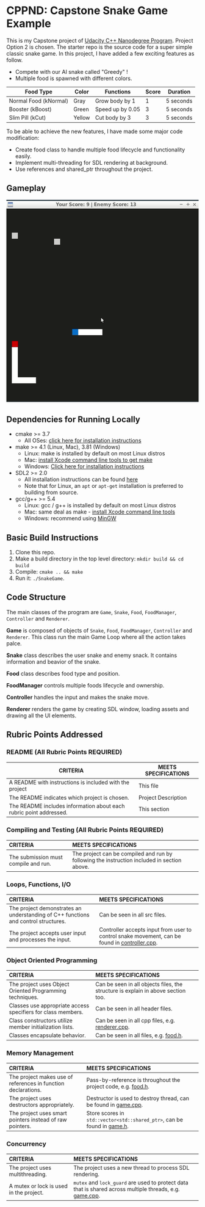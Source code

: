 # CPPND: Capstone Snake Game Example

This is my Capstone project of [Udacity C++ Nanodegree Program](https://www.udacity.com/course/c-plus-plus-nanodegree--nd213). Project Option 2 is chosen. The starter repo is the source code for a super simple classic snake game. In this project, I have added a few exciting features as follow. 

- Compete with our AI snake called "Greedy" !
- Multiple food is spawned with different colors. 

| Food Type             | Color  | Functions        | Score | Duration  |
| --------------------- | ------ | ---------------- | ----- | --------- |
| Normal Food (kNormal) | Gray   | Grow body by 1   | 1     | 5 seconds |
| Booster (kBoost)      | Green  | Speed up by 0.05 | 3     | 5 seconds |
| Slim Pill (kCut)      | Yellow | Cut body by 3    | 3     | 5 seconds |



To be able to achieve the new features, I have made some major code modification:

- Create food class to handle multiple food lifecycle and functionality easily.
- Implement multi-threading for SDL rendering at background.
- Use references and shared_ptr throughout the project.

## **Gameplay**

<img src="snake_game.gif"/>



## Dependencies for Running Locally
* cmake >= 3.7
  * All OSes: [click here for installation instructions](https://cmake.org/install/)
* make >= 4.1 (Linux, Mac), 3.81 (Windows)
  * Linux: make is installed by default on most Linux distros
  * Mac: [install Xcode command line tools to get make](https://developer.apple.com/xcode/features/)
  * Windows: [Click here for installation instructions](http://gnuwin32.sourceforge.net/packages/make.htm)
* SDL2 >= 2.0
  * All installation instructions can be found [here](https://wiki.libsdl.org/Installation)
  * Note that for Linux, an `apt` or `apt-get` installation is preferred to building from source.
* gcc/g++ >= 5.4
  * Linux: gcc / g++ is installed by default on most Linux distros
  * Mac: same deal as make - [install Xcode command line tools](https://developer.apple.com/xcode/features/)
  * Windows: recommend using [MinGW](http://www.mingw.org/)

## Basic Build Instructions

1. Clone this repo.
2. Make a build directory in the top level directory: `mkdir build && cd build`
3. Compile: `cmake .. && make`
4. Run it: `./SnakeGame`.



## Code Structure

The main classes of the program are `Game`, `Snake`, `Food`, `FoodManager`, `Controller` and `Renderer`.

**Game** is composed of objects of `Snake`, `Food`, `FoodManager`, `Controller` and `Renderer`. This class run the main Game Loop where all the action takes palce.

**Snake** class describes the user snake and enemy snack. It contains information and beavior of the snake.

**Food** class describes food type and position. 

**FoodManager** controls multiple foods lifecycle and ownership.

**Controller** handles the input and makes the snake move.

**Renderer** renders the game by creating SDL window, loading assets and drawing all the UI elements.



## Rubric Points Addressed

### README (All Rubric Points REQUIRED)

| CRITERIA                                                     | MEETS SPECIFICATIONS |
| ------------------------------------------------------------ | -------------------- |
| A README with instructions is included with the project      | This file            |
| The README indicates which project is chosen.                | Project Description  |
| The README includes information about each rubric point addressed. | This section         |

### Compiling and Testing (All Rubric Points REQUIRED)

| CRITERIA                             | MEETS SPECIFICATIONS                                         |
| :----------------------------------- | :----------------------------------------------------------- |
| The submission must compile and run. | The project can be compiled and run by following the instruction included in section above. |

### Loops, Functions, I/O

| CRITERIA                                                     | MEETS SPECIFICATIONS                                         |
| :----------------------------------------------------------- | :----------------------------------------------------------- |
| The project demonstrates an understanding of C++ functions and control structures. | Can be seen in all src files.                                |
| The project accepts user input and processes the input.      | Controller accepts input from user to control snake movement, can be found in [controller.cpp](src/controller.cpp). |

### Object Oriented Programming

| CRITERIA                                                     | MEETS SPECIFICATIONS                                         |
| :----------------------------------------------------------- | :----------------------------------------------------------- |
| The project uses Object Oriented Programming techniques.     | Can be seen in all objects files, the structure is explain in above section too. |
| Classes use appropriate access specifiers for class members. | Can be seen in all header files.                             |
| Class constructors utilize member initialization lists.      | Can be seen in all cpp files, e.g. [renderer.cpp](src/renderer.cpp). |
| Classes encapsulate behavior.                                | Can be seen in all files, e.g. [food.h](src/food.h).         |

### Memory Management

| CRITERIA                                                     | MEETS SPECIFICATIONS                                         |
| :----------------------------------------------------------- | :----------------------------------------------------------- |
| The project makes use of references in function declarations. | Pass-by-reference is throughout the project code, e.g. [food.h](src/food.h). |
| The project uses destructors appropriately.                  | Destructor is used to destroy thread, can be found in [game.cpp](src/game.cpp). |
| The project uses smart pointers instead of raw pointers.     | Store scores in `std::vector<std::shared_ptr>`, can be found in [game.h](src/game.h). |

### Concurrency

| CRITERIA                                | MEETS SPECIFICATIONS                                         |
| :-------------------------------------- | :----------------------------------------------------------- |
| The project uses multithreading.        | The project uses a new thread to process SDL rendering.      |
| A mutex or lock is used in the project. | `mutex` and `lock_guard` are used to protect data that is shared across multiple threads, e.g. [game.cpp](src/game.cpp). |